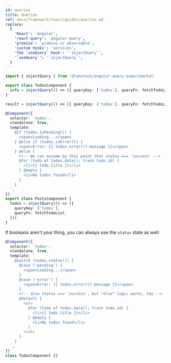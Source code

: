 ```yaml
---
id: queries
title: Queries
ref: docs/framework/react/guides/queries.md
replace:
  {
    'React': 'Angular',
    'react-query': 'angular-query',
    'promise': 'promise or observable',
    'custom hooks': 'services',
    'the `useQuery` hook': '`injectQuery`',
    '`useQuery`': '`injectQuery`',
  }
---
```


[//]: # 'Example'

```ts
import { injectQuery } from '@tanstack/angular-query-experimental'

export class TodosComponent {
  info = injectQuery(() => ({ queryKey: ['todos'], queryFn: fetchTodoList }))
}
```

[//]: # 'Example'
[//]: # 'Example2'

```ts
result = injectQuery(() => ({ queryKey: ['todos'], queryFn: fetchTodoList }))
```

[//]: # 'Example2'
[//]: # 'Example3'

```ts
@Component({
  selector: 'todos',
  standalone: true,
  template: `
    @if (todos.isPending()) {
      <span>Loading...</span>
    } @else if (todos.isError()) {
      <span>Error: {{ todos.error()?.message }}</span>
    } @else {
      <!-- We can assume by this point that status === 'success' -->
      @for (todo of todos.data(); track todo.id) {
        <li>{{ todo.title }}</li>
      } @empty {
        <li>No todos found</li>
      }
    }
  `,
})
export class PostsComponent {
  todos = injectQuery(() => ({
    queryKey: ['todos'],
    queryFn: fetchTodoList,
  }))
}
```

[//]: # 'Example3'

If booleans aren't your thing, you can always use the `status` state as well:

[//]: # 'Example4'

```ts
@Component({
  selector: 'todos',
  standalone: true,
  template: `
    @switch (todos.status()) {
      @case ('pending') {
        <span>Loading...</span>
      }
      @case ('error') {
        <span>Error: {{ todos.error()?.message }}</span>
      }
      <!-- also status === 'success', but "else" logic works, too -->
      @default {
        <ul>
          @for (todo of todos.data(); track todo.id) {
            <li>{{ todo.title }}</li>
          } @empty {
            <li>No todos found</li>
          }
        </ul>
      }
    }
  `,
})
class TodosComponent {}
```

[//]: # 'Example4'
[//]: # 'Materials'
[//]: # 'Materials'

